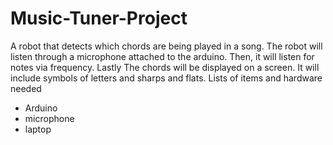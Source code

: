 # Music-Tuner-Project
A robot that detects which chords are being played in a song. The robot will listen through a microphone attached to the arduino. Then, it will listen for notes via frequency. Lastly The chords will be displayed on a screen. It will include symbols of letters and sharps and flats.
Lists of items and hardware needed
- Arduino
- microphone
- laptop
